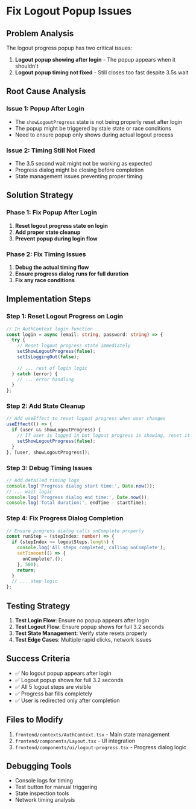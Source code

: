 # Fix Logout Popup Issues

## Problem Analysis

The logout progress popup has two critical issues:

1. **Logout popup showing after login** - The popup appears when it shouldn't
2. **Logout popup timing not fixed** - Still closes too fast despite 3.5s wait

## Root Cause Analysis

### Issue 1: Popup After Login
- The `showLogoutProgress` state is not being properly reset after login
- The popup might be triggered by stale state or race conditions
- Need to ensure popup only shows during actual logout process

### Issue 2: Timing Still Not Fixed
- The 3.5 second wait might not be working as expected
- Progress dialog might be closing before completion
- State management issues preventing proper timing

## Solution Strategy

### Phase 1: Fix Popup After Login
1. **Reset logout progress state on login**
2. **Add proper state cleanup**
3. **Prevent popup during login flow**

### Phase 2: Fix Timing Issues
1. **Debug the actual timing flow**
2. **Ensure progress dialog runs for full duration**
3. **Fix any race conditions**

## Implementation Steps

### Step 1: Reset Logout Progress on Login
```typescript
// In AuthContext login function
const login = async (email: string, password: string) => {
  try {
    // Reset logout progress state immediately
    setShowLogoutProgress(false);
    setIsLoggingOut(false);
    
    // ... rest of login logic
  } catch (error) {
    // ... error handling
  }
};
```

### Step 2: Add State Cleanup
```typescript
// Add useEffect to reset logout progress when user changes
useEffect(() => {
  if (user && showLogoutProgress) {
    // If user is logged in but logout progress is showing, reset it
    setShowLogoutProgress(false);
  }
}, [user, showLogoutProgress]);
```

### Step 3: Debug Timing Issues
```typescript
// Add detailed timing logs
console.log('Progress dialog start time:', Date.now());
// ... wait logic
console.log('Progress dialog end time:', Date.now());
console.log('Total duration:', endTime - startTime);
```

### Step 4: Fix Progress Dialog Completion
```typescript
// Ensure progress dialog calls onComplete properly
const runStep = (stepIndex: number) => {
  if (stepIndex >= logoutSteps.length) {
    console.log('All steps completed, calling onComplete');
    setTimeout(() => {
      onComplete?.();
    }, 500);
    return;
  }
  // ... step logic
};
```

## Testing Strategy

1. **Test Login Flow**: Ensure no popup appears after login
2. **Test Logout Flow**: Ensure popup shows for full 3.2 seconds
3. **Test State Management**: Verify state resets properly
4. **Test Edge Cases**: Multiple rapid clicks, network issues

## Success Criteria

- ✅ No logout popup appears after login
- ✅ Logout popup shows for full 3.2 seconds
- ✅ All 5 logout steps are visible
- ✅ Progress bar fills completely
- ✅ User is redirected only after completion

## Files to Modify

1. `frontend/contexts/AuthContext.tsx` - Main state management
2. `frontend/components/Layout.tsx` - UI integration
3. `frontend/components/ui/logout-progress.tsx` - Progress dialog logic

## Debugging Tools

- Console logs for timing
- Test button for manual triggering
- State inspection tools
- Network timing analysis
